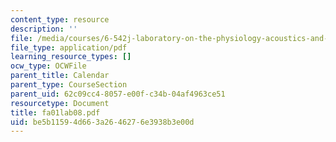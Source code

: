 ```yaml
---
content_type: resource
description: ''
file: /media/courses/6-542j-laboratory-on-the-physiology-acoustics-and-perception-of-speech-fall-2005/be5b11594d663a2646276e3938b3e00d_fa01lab08.pdf
file_type: application/pdf
learning_resource_types: []
ocw_type: OCWFile
parent_title: Calendar
parent_type: CourseSection
parent_uid: 62c09cc4-8057-e00f-c34b-04af4963ce51
resourcetype: Document
title: fa01lab08.pdf
uid: be5b1159-4d66-3a26-4627-6e3938b3e00d
---
```


